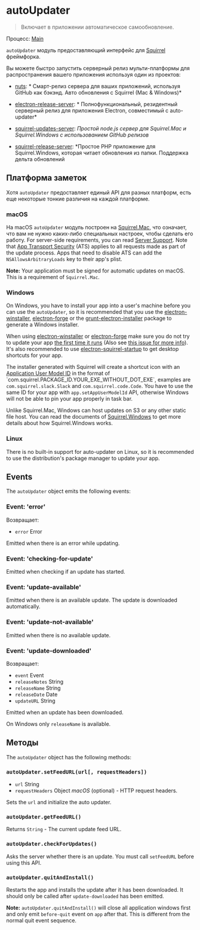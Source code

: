 # autoUpdater

> Включает в приложении автоматическое самообновление.

Процесс: [Main](../glossary.md#main-process)

`autoUpdater` модуль предоставляющий интерфейс для [Squirrel](https://github.com/Squirrel) фреймфорка.

Вы можете быстро запустить серверный релиз мульти-платформы для распространения вашего приложения используя один из проектов:

* [nuts](https://github.com/GitbookIO/nuts): * Смарт-релиз сервера для ваших приложений, используя GitHub как бэкэнд. Авто обновления с Squirrel (Mac & Windows)*
* [electron-release-server](https://github.com/ArekSredzki/electron-release-server): * Полнофункциональный, резидентный серверный релиз для приложения Electron, совместимый с auto-updater*
* [squirrel-updates-server](https://github.com/Aluxian/squirrel-updates-server): *Простой node.js сервер для Squirrel.Mac и Squirrel.Windows с использованием GitHub релизов*
* [squirrel-release-server](https://github.com/Arcath/squirrel-release-server): *Простое PHP приложение для Squirrel.Windows, которая читает обновления из папки. Поддержка дельта обновлений</li> </ul> 
    
    ## Платформа заметок
    
    Хотя `autoUpdater` предоставляет единый API для разных платформ, есть еще некоторые тонкие различия на каждой платформе.
    
    ### macOS
    
    На macOS `autoUpdater` модуль построен на [Squirrel.Mac](https://github.com/Squirrel/Squirrel.Mac), что означает, что вам не нужно каких-либо специальных настроек, чтобы сделать его работу. For server-side requirements, you can read [Server Support](https://github.com/Squirrel/Squirrel.Mac#server-support). Note that [App Transport Security](https://developer.apple.com/library/content/documentation/General/Reference/InfoPlistKeyReference/Articles/CocoaKeys.html#//apple_ref/doc/uid/TP40009251-SW35) (ATS) applies to all requests made as part of the update process. Apps that need to disable ATS can add the `NSAllowsArbitraryLoads` key to their app's plist.
    
    **Note:** Your application must be signed for automatic updates on macOS. This is a requirement of `Squirrel.Mac`.
    
    ### Windows
    
    On Windows, you have to install your app into a user's machine before you can use the `autoUpdater`, so it is recommended that you use the [electron-winstaller](https://github.com/electron/windows-installer), [electron-forge](https://github.com/electron-userland/electron-forge) or the [grunt-electron-installer](https://github.com/electron/grunt-electron-installer) package to generate a Windows installer.
    
    When using [electron-winstaller](https://github.com/electron/windows-installer) or [electron-forge](https://github.com/electron-userland/electron-forge) make sure you do not try to update your app [the first time it runs](https://github.com/electron/windows-installer#handling-squirrel-events) (Also see [this issue for more info](https://github.com/electron/electron/issues/7155)). It's also recommended to use [electron-squirrel-startup](https://github.com/mongodb-js/electron-squirrel-startup) to get desktop shortcuts for your app.
    
    The installer generated with Squirrel will create a shortcut icon with an [Application User Model ID](https://msdn.microsoft.com/en-us/library/windows/desktop/dd378459(v=vs.85).aspx) in the format of `com.squirrel.PACKAGE_ID.YOUR_EXE_WITHOUT_DOT_EXE`, examples are `com.squirrel.slack.Slack` and `com.squirrel.code.Code`. You have to use the same ID for your app with `app.setAppUserModelId` API, otherwise Windows will not be able to pin your app properly in task bar.
    
    Unlike Squirrel.Mac, Windows can host updates on S3 or any other static file host. You can read the documents of [Squirrel.Windows](https://github.com/Squirrel/Squirrel.Windows) to get more details about how Squirrel.Windows works.
    
    ### Linux
    
    There is no built-in support for auto-updater on Linux, so it is recommended to use the distribution's package manager to update your app.
    
    ## Events
    
    The `autoUpdater` object emits the following events:
    
    ### Event: 'error'
    
    Возвращает:
    
    * `error` Error
    
    Emitted when there is an error while updating.
    
    ### Event: 'checking-for-update'
    
    Emitted when checking if an update has started.
    
    ### Event: 'update-available'
    
    Emitted when there is an available update. The update is downloaded automatically.
    
    ### Event: 'update-not-available'
    
    Emitted when there is no available update.
    
    ### Event: 'update-downloaded'
    
    Возвращает:
    
    * `event` Event
    * `releaseNotes` String
    * `releaseName` String
    * `releaseDate` Date
    * `updateURL` String
    
    Emitted when an update has been downloaded.
    
    On Windows only `releaseName` is available.
    
    ## Методы
    
    The `autoUpdater` object has the following methods:
    
    ### `autoUpdater.setFeedURL(url[, requestHeaders])`
    
    * `url` String
    * `requestHeaders` Object *macOS* (optional) - HTTP request headers.
    
    Sets the `url` and initialize the auto updater.
    
    ### `autoUpdater.getFeedURL()`
    
    Returns `String` - The current update feed URL.
    
    ### `autoUpdater.checkForUpdates()`
    
    Asks the server whether there is an update. You must call `setFeedURL` before using this API.
    
    ### `autoUpdater.quitAndInstall()`
    
    Restarts the app and installs the update after it has been downloaded. It should only be called after `update-downloaded` has been emitted.
    
    **Note:** `autoUpdater.quitAndInstall()` will close all application windows first and only emit `before-quit` event on `app` after that. This is different from the normal quit event sequence.